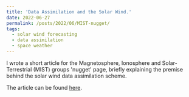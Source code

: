 ```yaml
---
title: 'Data Assimilation and the Solar Wind.'
date: 2022-06-27
permalink: /posts/2022/06/MIST-nugget/
tags:
  - solar wind forecasting
  - data assimilation
  - space weather
---
```


I wrote a short article for the Magnetosphere, Ionosphere and Solar-Terrestrial (MIST) groups 'nugget' page, briefly explaining the premise behind the solar wind data assimilation scheme. 

The article can be found [here](https://www.mist.ac.uk/nuggets/312-data-assimilation-and-the-solar-wind). 